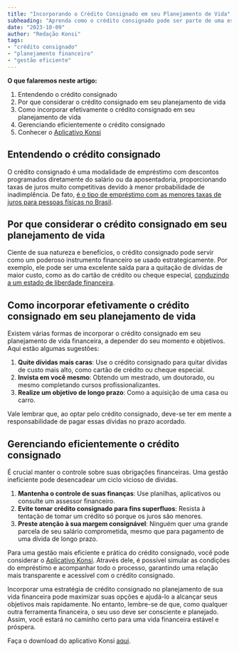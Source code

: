 ```yaml
---
title: "Incorporando o Crédito Consignado em seu Planejamento de Vida"
subheading: "Aprenda como o crédito consignado pode ser parte de uma estratégia financeira eficiente"
date: "2023-10-09"
author: "Redação Konsi"
tags:
- "crédito consignado"
- "planejamento financeiro"
- "gestão eficiente"
---
```


**O que falaremos neste artigo:**
1. Entendendo o crédito consignado
2. Por que considerar o crédito consignado em seu planejamento de vida
3. Como incorporar efetivamente o crédito consignado em seu planejamento de vida
4. Gerenciando eficientemente o crédito consignado
5. Conhecer o [Aplicativo Konsi](https://konsi.com.br/aplicativo)

## Entendendo o crédito consignado

O crédito consignado é uma modalidade de empréstimo com descontos programados diretamente do salário ou da aposentadoria, proporcionando taxas de juros muito competitivas devido à menor probabilidade de inadimplência. De fato, [é o tipo de empréstimo com as menores taxas de juros para pessoas físicas no Brasil](https://konsi.com.br/postagens/por-que-o-crdito-consignado-a-melhor-escolha-para-servidores-pblicos).

## Por que considerar o crédito consignado em seu planejamento de vida

Ciente de sua natureza e benefícios, o crédito consignado pode servir como um poderoso instrumento financeiro se usado estrategicamente. Por exemplo, ele pode ser uma excelente saída para a quitação de dívidas de maior custo, como as do cartão de crédito ou cheque especial, [conduzindo a um estado de liberdade financeira](https://konsi.com.br/postagens/rumo-liberdade-financeira-como-servidores-pblicos-podem-usar-o-crdito-consignado-para-quitar-dvidas-mais-caras).

## Como incorporar efetivamente o crédito consignado em seu planejamento de vida

Existem várias formas de incorporar o crédito consignado em seu planejamento de vida financeira, a depender do seu momento e objetivos. Aqui estão algumas sugestões:

1. **Quite dívidas mais caras**: Use o crédito consignado para quitar dívidas de custo mais alto, como cartão de crédito ou cheque especial.
2. **Invista em você mesmo**: Obtendo um mestrado, um doutorado, ou mesmo completando cursos profissionalizantes.
3. **Realize um objetivo de longo prazo**: Como a aquisição de uma casa ou carro.

Vale lembrar que, ao optar pelo crédito consignado, deve-se ter em mente a responsabilidade de pagar essas dívidas no prazo acordado.

## Gerenciando eficientemente o crédito consignado

É crucial manter o controle sobre suas obrigações financeiras. Uma gestão ineficiente pode desencadear um ciclo vicioso de dívidas.

1. **Mantenha o controle de suas finanças**: Use planilhas, aplicativos ou consulte um assessor financeiro.
2. **Evite tomar crédito consignado para fins superfluos**: Resista à tentação de tomar um crédito só porque os juros são menores.
3. **Preste atenção à sua margem consignável**: Ninguém quer uma grande parcela de seu salário comprometida, mesmo que para pagamento de uma dívida de longo prazo.

Para uma gestão mais eficiente e prática do crédito consignado, você pode considerar o [Aplicativo Konsi](https://konsi.com.br/aplicativo). Através dele, é possível simular as condições do empréstimo e acompanhar todo o processo, garantindo uma relação mais transparente e acessível com o crédito consignado.

Incorporar uma estratégia de crédito consignado no planejamento de sua vida financeira pode maximizar suas opções e ajudá-lo a alcançar seus objetivos mais rapidamente. No entanto, lembre-se de que, como qualquer outra ferramenta financeira, o seu uso deve ser consciente e planejado. Assim, você estará no caminho certo para uma vida financeira estável e próspera. 

Faça o download do aplicativo Konsi [aqui](https://konsi.com.br/aplicativo).